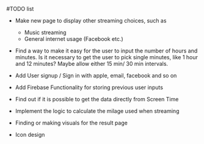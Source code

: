 #TODO list

- Make new page to display other streaming choices, such as
  - Music streaming
  - General internet usage (Facebook etc.)

- Find a way to make it easy for the user to input the number of hours and minutes. 
  Is it necessary to get the user to pick single minutes, like 1 hour and 12 minutes? Maybe allow either 15 min/ 30 min  intervals.

- Add User signup / Sign in with apple, email, facebook and so on

- Add Firebase Functionality for storing previous user inputs

- Find out if it is possible to get the data directly from Screen Time

- Implement the logic to calculate the milage used when streaming

- Finding or making visuals for the result page

- Icon design
